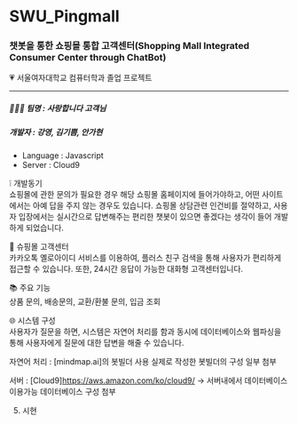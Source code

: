 # SWU_Pingmall
### 챗봇을 통한 쇼핑몰 통합 고객센터(Shopping Mall Integrated Consumer Center through ChatBot)
:heartpulse: 서울여자대학교 컴퓨터학과 졸업 프로젝트

---

##### :family_woman_girl_girl: 팀명 : 사랑합니다 고객님
#####     개발자 : 강영, 김기쁨, 안가현

- Language : Javascript<br>
- Server : Cloud9

:grey_exclamation: 개발동기<br>
쇼핑몰에 관한 문의가 필요한 경우 해당 쇼핑몰 홈페이지에 들어가야하고, 어떤 사이트에서는 아예 답을 주지 않는 경우도 있습니다.
쇼핑몰 상담관련 인건비를 절약하고, 사용자 입장에서는 실시간으로 답변해주는 편리한 챗봇이 있으면 좋겠다는 생각이 들어 개발하게 되었습니다.

:dress: 슈핑몰 고객센터<br>
카카오톡 옐로아이디 서비스를 이용하여, 플러스 친구 검색을 통해 사용자가 편리하게 접근할 수 있습니다. 
또한, 24시간 응답이 가능한 대화형 고객센터입니다.

:books: 주요 기능<br>
상품 문의, 배송문의, 교환/환불 문의, 입금 조회

:globe_with_meridians: 시스템 구성<br>
사용자가 질문을 하면, 시스템은 자연어 처리를 함과 동시에 데이터베이스와 웹파싱을 통해 사용자에게 질문에 대한 답변을 해줄 수 있습니다.

자연어 처리 : [mindmap.ai]의 봇빌더 사용
실제로 작성한 봇빌더의 구성 일부 첨부

서버 : [Cloud9]https://aws.amazon.com/ko/cloud9/ -> 서버내에서 데이터베이스 이용가능
데이터베이스 구성 첨부

5. 시현





